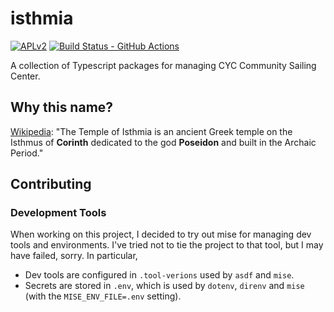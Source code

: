 # isthmia
[![APLv2][license-badge]][license]
[![Build Status - GitHub Actions][gha-badge]][gha-ci]

A collection of Typescript packages for managing CYC Community Sailing Center.

## Why this name?

[Wikipedia](https://en.wikipedia.org/wiki/Temple_of_Isthmia): "The Temple of Isthmia is an ancient Greek temple on the Isthmus of **Corinth** dedicated to the god **Poseidon** and built in
the Archaic Period."

## Contributing

### Development Tools

When working on this project, I decided to try out mise for managing dev tools and environments.  I've tried not to tie the project to that tool, but I may have failed, sorry. In particular,

* Dev tools are configured in `.tool-verions` used by `asdf` and `mise`.
* Secrets are stored in `.env`, which is used by `dotenv`, `direnv` and `mise` (with the `MISE_ENV_FILE=.env` setting).

[license-badge]: https://img.shields.io/badge/license-APLv2-blue.svg
[license]: https://github.com/ungood/clubspot-sdk/blob/main/LICENSE
[gha-badge]: https://github.com/cyc-seattle/isthmia/actions/workflows/pr.yml/badge.svg
[gha-ci]: https://github.com/cyc-seattle/isthmia/actions/workflows/pr.yml
